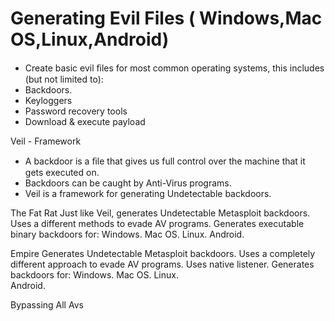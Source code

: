 # Generating Evil Files ( Windows,Mac OS,Linux,Android)

 - Create basic evil ﬁles for most common operating systems, this includes (but not limited to): 
  - Backdoors. 
  - Keyloggers
  - Password recovery tools
  - Download & execute payload


Veil - Framework
 - A backdoor is a ﬁle that gives us full control over the machine that it gets executed on. 
 - Backdoors can be caught by Anti-Virus programs. 
 - Veil is a framework for generating Undetectable backdoors.
 
The Fat Rat
 Just like Veil, generates Undetectable Metasploit backdoors. 
 Uses a different methods to evade AV programs. 
 Generates executable binary backdoors for: 
    Windows. 
    Mac OS. 
    Linux. 
    Android.
    
Empire
  Generates Undetectable Metasploit backdoors. 
  Uses a  completely different approach to evade AV programs. 
  Uses native listener. 
  Generates backdoors for:
    Windows. 
    Mac OS. 
    Linux.  
    Android.
    
  Bypassing All Avs
